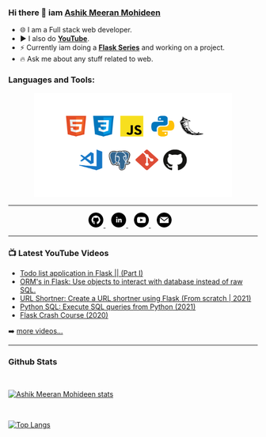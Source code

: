 ### Hi there 👋 iam [Ashik Meeran Mohideen](https://www.linkedin.com/in/ashik-meeran-mohideen)
- 🌐 I am a Full stack web developer.
- ▶️ I also do [**YouTube**](https://www.youtube.com/channel/UCnhoJiStmQvt2RWJ89_t_ig?view_as=subscriber).
- ⚡ Currently iam doing a [**Flask Series**](https://youtube.com/playlist?list=PL8qcgm1_2o5p5wPZJkA6FlPu-29A1a9IU) and working on a project.
- 🔥 Ask me about any stuff related to web.

### Languages and Tools:
<p align="center">
 <img src="/assets/language-tools-image.png" alt="Languages and Tools which i use" width="400px" height="210px">
</p>

--- 

<p align="center">
  <a href="https://github.com/ASHIK11ab/">
    <img width="30px" src="/icons/github.svg" alt="Ashik Meeran Mohideen - GitHub" />
  </a>&nbsp;&nbsp;
  <a href="https://www.linkedin.com/in/ashik-meeran-mohideen">
    <img width="30px" src="/icons/linkedIn.svg" alt="Ashik Meeran Mohideen - LinkedIn" />
  </a>&nbsp;&nbsp;
  <a href="https://www.youtube.com/channel/UCnhoJiStmQvt2RWJ89_t_ig">
    <img width="30px" src="/icons/youtube.svg" alt="Ashik Meeran Mohideen - YouTube" />
  </a>&nbsp;&nbsp;
  <a href"mailto:ashikmeeranmohideen@gmail.com">
    <img width="30px" src="/icons/email.svg" alt="Ashik Meeran Mohideen - Email" />
  </a>&nbsp;&nbsp;
</p>

---

### 📺 Latest YouTube Videos

<!-- YOUTUBE:START -->
- [Todo list application in Flask || (Part I)](https://www.youtube.com/watch?v=P1Gj-OK2oXg)
- [ORM's in Flask: Use objects to interact with database instead of raw SQL.](https://www.youtube.com/watch?v=7C_zr5f9ed4)
- [URL Shortner: Create a URL shortner using Flask (From scratch | 2021)](https://www.youtube.com/watch?v=ilW7g7nddM0)
- [Python SQL: Execute SQL queries from Python (2021)](https://www.youtube.com/watch?v=UBf1z4sVV10)
- [Flask Crash Course (2020)](https://www.youtube.com/watch?v=KbJ2Fa56cEw)
<!-- YOUTUBE:END -->

➡️ [more videos...](https://www.youtube.com/channel/UCnhoJiStmQvt2RWJ89_t_ig?view_as=subscriber)

---

### Github Stats
<br />

[![Ashik Meeran Mohideen stats](https://github-readme-stats.vercel.app/api?username=ASHIK11ab&count_private=true&show_icons=true&theme=dracula)](https://github.com/anuraghazra/github-readme-stats)

<br />

[![Top Langs](https://github-readme-stats.vercel.app/api/top-langs/?username=ASHIK11ab&layout=compact)](https://github.com/anuraghazra/github-readme-stats)


